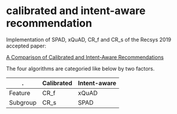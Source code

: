 # calibrated and intent-aware recommendation
Implementation of SPAD, xQuAD, CR_f and CR_s of the Recsys 2019 accepted paper: 

[A Comparison of Calibrated and Intent-Aware Recommendations](https://dl.acm.org/doi/10.1145/3298689.3347045)


The four algorithms are categoried like below by two factors.

| . | Calibrated | Intent-aware |
| -------|-------|-----|
| Feature | CR_f | xQuAD |
| Subgroup | CR_s | SPAD |


